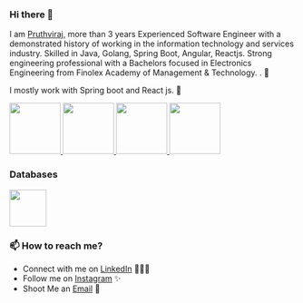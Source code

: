 ### Hi there 👋

<!--
**raj2391/raj2391** is a ✨ _special_ ✨ repository because its `README.md` (this file) appears on your GitHub profile.

Here are some ideas to get you started:

- 🔭 I’m currently working on ...
- 🌱 I’m currently learning ...
- 👯 I’m looking to collaborate on ...
- 🤔 I’m looking for help with ...
- 💬 Ask me about ...
- 📫 How to reach me: ...
- 😄 Pronouns: ...
- ⚡ Fun fact: ...
-->


I am [Pruthviraj](https://www.linkedin.com/in/pruthviraj-kambale-92b891138), more than 3 years Experienced Software Engineer with a demonstrated history of working in the information technology and services industry. Skilled in Java, Golang, Spring Boot, Angular, Reactjs. Strong engineering professional with a Bachelors focused in Electronics Engineering from Finolex Academy of Management & Technology. . 🎯

I mostly work with Spring boot and React js. 🚀


<p float="left">
  <a href="https://spring.io/projects/spring-boot" target="_blank" >
    <img src="https://raw.githubusercontent.com/raj2391/raj2391/master/assets/spring-boot-logo.png"  height="90" />
  </a>
   <a href="https://golang.org/" target="_blank" >
    <img src="https://raw.githubusercontent.com/raj2391/raj2391/master/assets/golang.gif"  height="90" />
  </a>
  <a href="https://reactjs.org/" target="_blank" >
    <img src="https://raw.githubusercontent.com/raj2391/raj2391/master/assets/react-js.gif"  height="90" />
  </a>
  <a href="https://angular.io/" target="_blank" >
    <img src="https://raw.githubusercontent.com/raj2391/raj2391/master/assets/angular-icon.svg"  height="90" />
  </a>
 </p>
    
### Databases
<p float="left">
  <a href="https://www.mysql.com/" target="_blank" >
    <img src="https://download.logo.wine/logo/MySQL/MySQL-Logo.wine.png" height="65" />
  </a>
</p>


### 📫 How to reach me?
 - Connect with me on [LinkedIn](https://www.linkedin.com/in/pruthviraj-kambale-92b891138) 👨🏻‍💻
 - Follow me on [Instagram](https://www.instagram.com/prithvi2391/) ✨
 - Shoot Me an [Email](mailto:pruthvi.kambale@gmail.com) 💌
